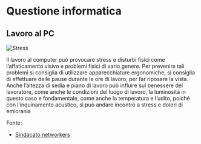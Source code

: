 # Questione informatica

## Lavoro al PC

![Stress](/TUSL/images/stress.jpg)

Il lavoro al computer può provocare stress e disturbi fisici come l’affaticamento visivo e problemi fisici di vario genere.
Per prevenire tali problemi si consiglia di utilizzare apparecchiature ergonomiche, si consiglia di effettuare delle pause durante le ore di lavoro, per far riposare la vista.
Anche l’altezza di sedia e piano di lavoro può influire sul benessere del lavoratore, come anche le condizioni del luogo di lavoro, la luminosità in questo caso e fondamentale, come anche la temperatura e l’udito, poiché con l’inquinamento acustico, si può andare incontro a stress e dolori di emicrania

Fonte:

- [Sindacato networkers](https://sindacato-networkers.it/2016/06/salute-sicurezza-informatica-rischi-lavora-online/)

